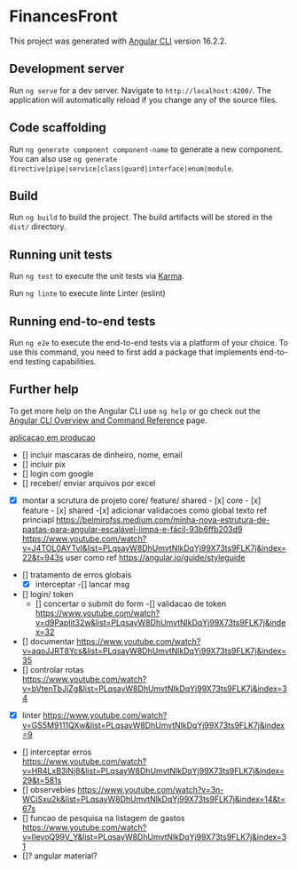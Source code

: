 # FinancesFront

This project was generated with [Angular CLI](https://github.com/angular/angular-cli) version 16.2.2.

## Development server

Run `ng serve` for a dev server. Navigate to `http://localhost:4200/`. The application will automatically reload if you change any of the source files.

## Code scaffolding

Run `ng generate component component-name` to generate a new component. You can also use `ng generate directive|pipe|service|class|guard|interface|enum|module`.

## Build

Run `ng build` to build the project. The build artifacts will be stored in the `dist/` directory.

## Running unit tests

Run `ng test` to execute the unit tests via [Karma](https://karma-runner.github.io).

Run `ng linte` to execute linte Linter (eslint)



## Running end-to-end tests

Run `ng e2e` to execute the end-to-end tests via a platform of your choice. To use this command, you need to first add a package that implements end-to-end testing capabilities.

## Further help

To get more help on the Angular CLI use `ng help` or go check out the [Angular CLI Overview and Command Reference](https://angular.io/cli) page.


[aplicacao em producao](https://finances-front.vercel.app)


- [] incluir mascaras de dinheiro, nome, email
- [] incluir pix
- [] login com google
- [] receber/ enviar arquivos por excel


- [x] montar a scrutura de projeto core/ feature/ shared 
        - [x] core
        - [x] feature
        - [x] shared
            -[x] adicionar validacoes como global
    texto ref princiapl  https://belmirofss.medium.com/minha-nova-estrutura-de-pastas-para-angular-escalável-limpa-e-fácil-93b6ffb203d9
    https://www.youtube.com/watch?v=J4TOL0AYTvI&list=PLqsayW8DhUmvtNlkDqYj99X73ts9FLK7j&index=22&t=943s
    user como ref https://angular.io/guide/styleguide
- [] tratamento de erros globais
    -[x] interceptar
    -[] lancar msg
- [] login/ token 
    - [] concertar o submit do form
    -[] validacao de token
        https://www.youtube.com/watch?v=d9PapIit32w&list=PLqsayW8DhUmvtNlkDqYj99X73ts9FLK7j&index=32 
- [] documentar 
    https://www.youtube.com/watch?v=aqoJJRT8Ycs&list=PLqsayW8DhUmvtNlkDqYj99X73ts9FLK7j&index=35
- [] controlar rotas  
    https://www.youtube.com/watch?v=bVtenTbJjZg&list=PLqsayW8DhUmvtNlkDqYj99X73ts9FLK7j&index=34
- [x] linter 
    https://www.youtube.com/watch?v=GS5M9111QXw&list=PLqsayW8DhUmvtNlkDqYj99X73ts9FLK7j&index=9
- [] interceptar erros  
    https://www.youtube.com/watch?v=HR4LxB3lNj8&list=PLqsayW8DhUmvtNlkDqYj99X73ts9FLK7j&index=29&t=581s
- [] observebles 
    https://www.youtube.com/watch?v=3n-WCiSxu2k&list=PLqsayW8DhUmvtNlkDqYj99X73ts9FLK7j&index=14&t=67s
- [] funcao de pesquisa na listagem de gastos
    https://www.youtube.com/watch?v=IIeyoQ99V_Y&list=PLqsayW8DhUmvtNlkDqYj99X73ts9FLK7j&index=31
- []? angular material?

